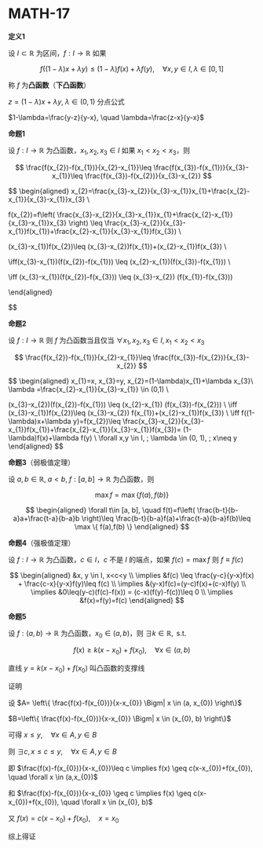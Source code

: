 # MATH-17

**定义1**

设 $I \subset \mathbb{ R}$ 为区间，$f:I\to \mathbb{R}$ 如果

$$
f((1-\lambda)x+\lambda y)\leq(1-\lambda) f(x)+\lambda f(y), \quad \forall x,y\in I, \lambda \in [0,1]
$$

称 $f$ 为**凸函数**（**下凸函数**）

$z=(1-\lambda)x+\lambda y, \; \lambda \in (0, 1)$ 分点公式

$1-\lambda=\frac{y-z}{y-x}, \quad \lambda=\frac{z-x}{y-x}$

**命题1**

设 $f:I\to \mathbb{R}$ 为凸函数，$x_{1},x_{2},x_{3} \in I$ 如果 $x_{1}<x_{2}<x_{3}$，则

$$
\frac{f(x_{2})-f(x_{1})}{x_{2}-x_{1}}\leq \frac{f(x_{3})-f(x_{1})}{x_{3}-x_{1}}\leq \frac{f(x_{3})-f(x_{2})}{x_{3}-x_{2}}
$$

$$
\begin{aligned}
x_{2}=\frac{x_{3}-x_{2}}{x_{3}-x_{1}}x_{1}+\frac{x_{2}-x_{1}}{x_{3}-x_{1}}x_{3} \\

f(x_{2})=f\left( \frac{x_{3}-x_{2}}{x_{3}-x_{1}}x_{1}+\frac{x_{2}-x_{1}}{x_{3}-x_{1}}x_{3} \right)
\leq \frac{x_{3}-x_{2}}{x_{3}-x_{1}}f(x_{1})+\frac{x_{2}-x_{1}}{x_{3}-x_{1}}f(x_{3}) \\

(x_{3}-x_{1})f(x_{2})\leq (x_{3}-x_{2})f(x_{1})+(x_{2}-x_{1})f(x_{3}) \\

\iff(x_{3}-x_{1})(f(x_{2})-f(x_{1})) \leq (x_{2}-x_{1})(f(x_{3})-f(x_{1})) \\

\iff (x_{3}-x_{1})(f(x_{2})-f(x_{3})) \leq (x_{3}-x_{2}) (f(x_{1})-f(x_{3}))


\end{aligned}

$$


**命题2**

设 $f:I\to \mathbb{R}$ 则 $f$ 为凸函数当且仅当 $\forall x_{1},x_{2},x_{3}\in I, x_{1}<x_{2}<x_{3}$

$$
\frac{f(x_{2})-f(x_{1})}{x_{2}-x_{1}}\leq \frac{f(x_{3})-f(x_{2})}{x_{3}-x_{2}}
$$

$$
\begin{aligned}
x_{1}=x, x_{3}=y, x_{2}=(1-\lambda)x_{1}+\lambda x_{3}\\
\lambda =\frac{x_{2}-x_{1}}{x_{3}-x_{1}} \in (0,1) \\

(x_{3}-x_{2})(f(x_{2})-f(x_{1})) \leq (x_{2}-x_{1}) (f(x_{3})-f(x_{2})) \\
\iff (x_{3}-x_{1})f(x_{2})\leq  (x_{3}-x_{2}) f(x_{1})+(x_{2}-x_{1})f(x_{3}) \\
\iff f((1-\lambda)x+\lambda y)=f(x_{2})\leq \frac{x_{3}-x_{2}}{x_{3}-x_{1}}f(x_{1})+\frac{x_{2}-x_{1}}{x_{3}-x_{1}}f(x_{3})= (1-\lambda)f(x)+\lambda f(y) \\
\forall x,y \in I, \; \lambda \in (0, 1), \; x\neq y
\end{aligned}
$$

**命题3**（弱极值定理）

设 $a, b\in \mathbb{R},\; a<b, \; f:[a,b]\to \mathbb{R}$ 为凸函数，则

$$
\max f = \max \{  f(a), f(b) \}
$$

$$
\begin{aligned}
\forall t\in [a, b], \quad f(t)=f\left( \frac{b-t}{b-a}a+\frac{t-a}{b-a}b \right)\leq \frac{b-t}{b-a}f(a)+\frac{t-a}{b-a}f(b)\leq \max \{ f(a),f(b) \}
\end{aligned}
$$

**命题4**（强极值定理）

设 $f:I\to \mathbb{R}$ 为凸函数，$c \in I$，$c$ 不是 $I$ 的端点，如果 $f(c)=\max f$ 则 $f \equiv f(c)$

$$
\begin{aligned}
&x, y \in I, x<c<y \\ 
\implies &f(c)  \leq \frac{y-c}{y-x}f(x)  + \frac{c-x}{y-x}f(y)\leq f(c) \\
\implies &(y-x)f(c)=(y-c)f(x)+(c-x)f(y) \\ 
\implies &0\leq(y-c)(f(c)-f(x)) = (c-x)(f(y)-f(c))\leq 0 \\
\implies &f(x)=f(y)=f(c)
\end{aligned}
$$


**命题5**

设 $f:(a,b)\to \mathbb{R}$ 为凸函数，$x_{0}\in (a,b)$，则 $\exists k \in \mathbb{R},\text{ s.t. }$

$$
f(x)\geq k(x-x_{0})+f(x_{0}), \quad \forall x \in (a, b)
$$

直线 $y=k(x-x_{0})+f(x_{0})$ 叫凸函数的支撑线

证明

设 $A= \left\{   \frac{f(x)-f(x_{0})}{x-x_{0}} \Bigm| x \in (a, x_{0}) \right\}$

$B=\left\{  \frac{f(x)-f(x_{0})}{x-x_{0}} \Bigm| x \in (x_{0}, b) \right\}$

可得 $x\leq y, \quad \forall x \in A, y\in B$

则 $\exists c, x\leq c\leq y, \quad \forall x \in A, y \in B$

即 $\frac{f(x)-f(x_{0})}{x-x_{0}}\leq c \implies f(x) \geq c(x-x_{0})+f(x_{0}), \quad \forall x \in (a,x_{0})$

和 $\frac{f(x)-f(x_{0})}{x-x_{0}} \geq c \implies f(x) \geq c(x-x_{0})+f(x_{0}), \quad \forall x \in (x_{0}, b)$

又 $f(x)=c(x-x_{0})+f(x_{0}), \quad x=x_{0}$

综上得证
